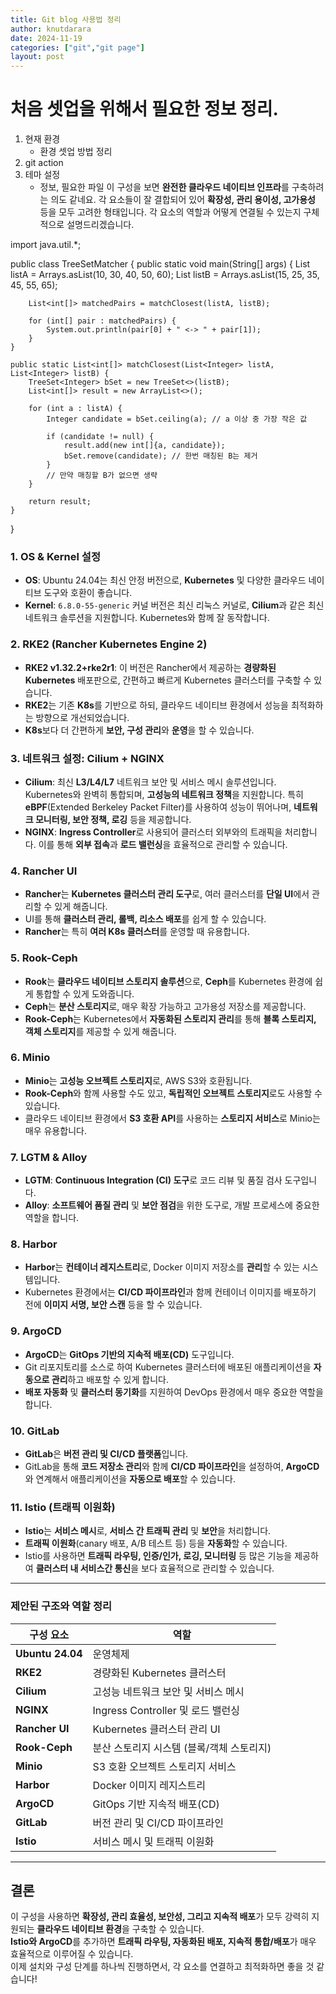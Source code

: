 ```yaml
---
title: Git blog 사용법 정리
author: knutdarara
date: 2024-11-19
categories: ["git","git page"]
layout: post
---
```

# 처음 셋업을 위해서 필요한 정보 정리.
1. 현재 환경
   - 환경 셋업 방법 정리
2. git action
3. 테마 설정
   - 정보, 필요한 파일
이 구성을 보면 **완전한 클라우드 네이티브 인프라**를 구축하려는 의도 같네요. 각 요소들이 잘 결합되어 있어 **확장성, 관리 용이성, 고가용성** 등을 모두 고려한 형태입니다. 각 요소의 역할과 어떻게 연결될 수 있는지 구체적으로 설명드리겠습니다.


import java.util.*;

public class TreeSetMatcher {
    public static void main(String[] args) {
        List<Integer> listA = Arrays.asList(10, 30, 40, 50, 60);
        List<Integer> listB = Arrays.asList(15, 25, 35, 45, 55, 65);

        List<int[]> matchedPairs = matchClosest(listA, listB);

        for (int[] pair : matchedPairs) {
            System.out.println(pair[0] + " <-> " + pair[1]);
        }
    }

    public static List<int[]> matchClosest(List<Integer> listA, List<Integer> listB) {
        TreeSet<Integer> bSet = new TreeSet<>(listB);
        List<int[]> result = new ArrayList<>();

        for (int a : listA) {
            Integer candidate = bSet.ceiling(a); // a 이상 중 가장 작은 값

            if (candidate != null) {
                result.add(new int[]{a, candidate});
                bSet.remove(candidate); // 한번 매칭된 B는 제거
            }
            // 만약 매칭할 B가 없으면 생략
        }

        return result;
    }
}

### 1. **OS & Kernel 설정**
   - **OS**: Ubuntu 24.04는 최신 안정 버전으로, **Kubernetes** 및 다양한 클라우드 네이티브 도구와 호환이 좋습니다.
   - **Kernel**: `6.8.0-55-generic` 커널 버전은 최신 리눅스 커널로, **Cilium**과 같은 최신 네트워크 솔루션을 지원합니다. Kubernetes와 함께 잘 동작합니다.

### 2. **RKE2 (Rancher Kubernetes Engine 2)**
   - **RKE2 v1.32.2+rke2r1**: 이 버전은 Rancher에서 제공하는 **경량화된 Kubernetes** 배포판으로, 간편하고 빠르게 Kubernetes 클러스터를 구축할 수 있습니다.
   - **RKE2**는 기존 **K8s**를 기반으로 하되, 클라우드 네이티브 환경에서 성능을 최적화하는 방향으로 개선되었습니다.  
   - **K8s**보다 더 간편하게 **보안, 구성 관리**와 **운영**을 할 수 있습니다.

### 3. **네트워크 설정: Cilium + NGINX**
   - **Cilium**: 최신 **L3/L4/L7** 네트워크 보안 및 서비스 메시 솔루션입니다. Kubernetes와 완벽히 통합되며, **고성능의 네트워크 정책**을 지원합니다. 특히 **eBPF**(Extended Berkeley Packet Filter)를 사용하여 성능이 뛰어나며, **네트워크 모니터링, 보안 정책, 로깅** 등을 제공합니다.
   - **NGINX**: **Ingress Controller**로 사용되어 클러스터 외부와의 트래픽을 처리합니다. 이를 통해 **외부 접속**과 **로드 밸런싱**을 효율적으로 관리할 수 있습니다.

### 4. **Rancher UI**
   - **Rancher**는 **Kubernetes 클러스터 관리 도구**로, 여러 클러스터를 **단일 UI**에서 관리할 수 있게 해줍니다.  
   - UI를 통해 **클러스터 관리, 롤백, 리소스 배포**를 쉽게 할 수 있습니다.  
   - **Rancher**는 특히 **여러 K8s 클러스터**를 운영할 때 유용합니다.

### 5. **Rook-Ceph**
   - **Rook**는 **클라우드 네이티브 스토리지 솔루션**으로, **Ceph**를 Kubernetes 환경에 쉽게 통합할 수 있게 도와줍니다.
   - **Ceph**는 **분산 스토리지**로, 매우 확장 가능하고 고가용성 저장소를 제공합니다.
   - **Rook-Ceph**는 Kubernetes에서 **자동화된 스토리지 관리**를 통해 **블록 스토리지, 객체 스토리지**를 제공할 수 있게 해줍니다.

### 6. **Minio**
   - **Minio**는 **고성능 오브젝트 스토리지**로, AWS S3와 호환됩니다.
   - **Rook-Ceph**와 함께 사용할 수도 있고, **독립적인 오브젝트 스토리지**로도 사용할 수 있습니다.
   - 클라우드 네이티브 환경에서 **S3 호환 API**를 사용하는 **스토리지 서비스**로 Minio는 매우 유용합니다.

### 7. **LGTM & Alloy**
   - **LGTM**: **Continuous Integration (CI) 도구**로 코드 리뷰 및 품질 검사 도구입니다.
   - **Alloy**: **소프트웨어 품질 관리** 및 **보안 점검**을 위한 도구로, 개발 프로세스에 중요한 역할을 합니다.

### 8. **Harbor**
   - **Harbor**는 **컨테이너 레지스트리**로, Docker 이미지 저장소를 **관리**할 수 있는 시스템입니다.
   - Kubernetes 환경에서는 **CI/CD 파이프라인**과 함께 컨테이너 이미지를 배포하기 전에 **이미지 서명, 보안 스캔** 등을 할 수 있습니다.

### 9. **ArgoCD**
   - **ArgoCD**는 **GitOps 기반의 지속적 배포(CD)** 도구입니다.  
   - Git 리포지토리를 소스로 하여 Kubernetes 클러스터에 배포된 애플리케이션을 **자동으로 관리**하고 배포할 수 있게 합니다.
   - **배포 자동화** 및 **클러스터 동기화**를 지원하여 DevOps 환경에서 매우 중요한 역할을 합니다.

### 10. **GitLab**
   - **GitLab**은 **버전 관리 및 CI/CD 플랫폼**입니다.  
   - GitLab을 통해 **코드 저장소 관리**와 함께 **CI/CD 파이프라인**을 설정하여, **ArgoCD**와 연계해서 애플리케이션을 **자동으로 배포**할 수 있습니다.

### 11. **Istio (트래픽 이원화)**
   - **Istio**는 **서비스 메시**로, **서비스 간 트래픽 관리** 및 **보안**을 처리합니다.
   - **트래픽 이원화**(canary 배포, A/B 테스트 등) 등을 **자동화**할 수 있습니다.
   - Istio를 사용하면 **트래픽 라우팅, 인증/인가, 로깅, 모니터링** 등 많은 기능을 제공하여 **클러스터 내 서비스간 통신**을 보다 효율적으로 관리할 수 있습니다.

---

### 제안된 구조와 역할 정리

| 구성 요소         | 역할                                      |
|------------------|-------------------------------------------|
| **Ubuntu 24.04**  | 운영체제                                   |
| **RKE2**          | 경량화된 Kubernetes 클러스터               |
| **Cilium**        | 고성능 네트워크 보안 및 서비스 메시       |
| **NGINX**         | Ingress Controller 및 로드 밸런싱         |
| **Rancher UI**    | Kubernetes 클러스터 관리 UI               |
| **Rook-Ceph**     | 분산 스토리지 시스템 (블록/객체 스토리지) |
| **Minio**         | S3 호환 오브젝트 스토리지 서비스         |
| **Harbor**        | Docker 이미지 레지스트리                  |
| **ArgoCD**        | GitOps 기반 지속적 배포(CD)               |
| **GitLab**        | 버전 관리 및 CI/CD 파이프라인             |
| **Istio**         | 서비스 메시 및 트래픽 이원화              |

---

## 결론
이 구성을 사용하면 **확장성, 관리 효율성, 보안성, 그리고 지속적 배포**가 모두 강력히 지원되는 **클라우드 네이티브 환경**을 구축할 수 있습니다.  
**Istio와 ArgoCD**를 추가하면 **트래픽 라우팅, 자동화된 배포, 지속적 통합/배포**가 매우 효율적으로 이루어질 수 있습니다.  
이제 설치와 구성 단계를 하나씩 진행하면서, 각 요소를 연결하고 최적화하면 좋을 것 같습니다!